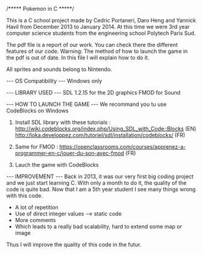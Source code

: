 /***** Pokemon in C *****/ 

This is a C school project made by Cedric Portaneri, Daro Heng and Yannick Havil from December 2013 to January 2014. 
At this time we were 3rd year computer science students from the engineering school Polytech Paris Sud.

The pdf file is a report of our work. You can check there the different features of our code. 
Warning: The method of how to launch the game in the pdf is out of date. In this file I will explain how to do it.

All sprites and sounds belong to Nintendo.

--- OS Compatibility ---
Windows only

--- LIBRARY USED ---
SDL 1.2.15 for the 2D graphics
FMOD for Sound

--- HOW TO LAUNCH THE GAME ---
We recommand you tu use CodeBlocks on Windows 

1) Install SDL library with these tutorials : http://wiki.codeblocks.org/index.php/Using_SDL_with_Code::Blocks (EN)
					       http://loka.developpez.com/tutoriel/sdl/installation/codeblocks/ (FR)

2) Same for FMOD : https://openclassrooms.com/courses/apprenez-a-programmer-en-c/jouer-du-son-avec-fmod (FR)

3) Lauch the game with CodeBlocks

--- IMPROVEMENT ---
Back in 2013, it was our very first big coding project and we just
start learning C. With only a month to do it, the quality of the code is quite bad.
Now that I am a 5th year student I see many things wrong with this code.
  - A lot of repetition
  - Use of direct integer values --> static code
  - More comments
  - Which leads to a really bad scalability, hard to extend some map or image

Thus I will improve the quality of this code in the futur.
